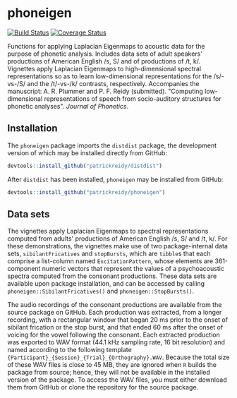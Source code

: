 
# phoneigen

[![Build Status](https://travis-ci.org/patrickreidy/phoneigen.svg?branch=master)](https://travis-ci.org/patrickreidy/phoneigen)
[![Coverage Status](https://coveralls.io/repos/github/patrickreidy/phoneigen/badge.svg?branch=master&bust=1)](https://coveralls.io/github/patrickreidy/phoneigen)

Functions for applying Laplacian Eigenmaps to acoustic data for
the purpose of phonetic analysis. Includes data sets of adult speakers'
productions of American English /s, S/ and of productions of /t, k/.
Vignettes apply Laplacian Eigenmaps to high-dimensional spectral
representations so as to learn low-dimensional representations for the
/s/-vs-/S/ and the /t/-vs-/k/ contrasts, respectively.
Accompanies the manuscript: A. R. Plummer and P. F. Reidy (submitted).
"Computing low-dimensional representations of speech from socio-auditory
structures for phonetic analyses". _Journal of Phonetics_.


## Installation

The `phoneigen` package imports the `distdist` package, the development version
of which may be installed directly from GitHub:

```r
devtools::install_github("patrickreidy/distdist")
```

After `distdist` has been installed, `phoneigen` may be installed from GitHub:

```r
devtools::install_github("patrickreidy/phoneigen")
```


## Data sets

The vignettes apply Laplacian Eigenmaps to spectral representations computed
from adults' productions of American English /s, S/ and /t, k/. For these
demonstrations, the vignettes make use of two package-internal data sets,
`sibilantFricatives` and `stopBursts`, which are `tibble`s that each comprise
a list-column named `ExcitationPattern`, whose elements are 361-component 
numeric vectors that represent the values of a psychoacoustic spectra computed
from the consonant productions. These data sets are available upon package 
installation, and can be accessed by calling `phoneigen::SibilantFricatives()`
and `phoneigen::StopBursts()`.

The audio recordings of the consonant productions are available from the source
package on GitHub. Each production was extracted, from a longer recording, with
a rectangular window that began 20 ms prior to the onset of sibilant frication
or the stop burst, and that ended 60 ms after the onset of voicing for the
vowel following the consonant. Each extracted production was exported to WAV
format (44.1 kHz sampling rate, 16 bit resolution) and named according to the
following template `{Participant}_{Session}_{Trial}_{Orthography}.WAV`. Because 
the total size of these WAV files is close to 45 MB, they are ignored when `R`
builds the package from source; hence, they will not be available in the 
installed version of the package. To access the WAV files, you must either
download them from GitHub or clone the repository for the source package.




